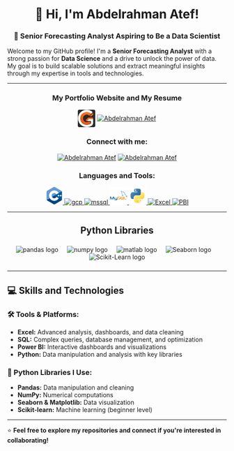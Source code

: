 <h1 align="center">👋 Hi, I'm Abdelrahman Atef!</h1>
<h3 align="center">🌟 Senior Forecasting Analyst Aspiring to Be a Data Scientist</h3>

Welcome to my GitHub profile! I'm a **Senior Forecasting Analyst** with a strong passion for **Data Science** and a drive to unlock the power of data. My goal is to build scalable solutions and extract meaningful insights through my expertise in tools and technologies.

---
<h3 align="center">My Portfolio Website and My Resume</h3>
<p align="center">
<a href="" target="blank"><img align="center" src="https://github.com/giocoal/giocoal/raw/main/Images/primaversione1Rounded.png" alt="Abdelrahman Atef" height="40" width="40" /></a>
<a href="https://drive.google.com/file/d/1ommQE6XV7b0arEIgGR30dYzWID6_e9Q-/view?usp=sharing" target="blank"><img align="center" src="https://camo.githubusercontent.com/f04e7ea7ecaf67991ceec40927c557be1dd0b6c9fd3e08714839d35d16f6fcce/68747470733a2f2f696d672e69636f6e73382e636f6d2f6f66666963652f3531322f70617273652d66726f6d2d636c6970626f6172642e706e67" alt="Abdelrahman Atef" height="40" width="40" /></a>
</p>


<h3 align="center">Connect with me:</h3>
<p align="center">
<a href="https://linkedin.com/in/abdelrahman-ashraf-atef" target="blank"><img align="center" src="https://raw.githubusercontent.com/rahuldkjain/github-profile-readme-generator/master/src/images/icons/Social/linked-in-alt.svg" alt="Abdelrahman Atef" height="30" width="40" /></a>
<a href="abdelraahmanatef@gmail.com" target="blank"><img align="center" src="https://raw.githubusercontent.com/TheDudeThatCode/TheDudeThatCode/master/Assets/Gmail.svg" alt="Abdelrahman Atef" height="30" width="40" /></a>
</p>


<h3 align="center">Languages and Tools:</h3>
<p align="center"> <a href="https://www.w3schools.com/cpp/" target="_blank" rel="noreferrer"> <img src="https://raw.githubusercontent.com/devicons/devicon/master/icons/cplusplus/cplusplus-original.svg" alt="cplusplus" width="40" height="40"/> </a> <a href="https://cloud.google.com" target="_blank" rel="noreferrer"> <img src="https://www.vectorlogo.zone/logos/google_cloud/google_cloud-icon.svg" alt="gcp" width="40" height="40"/> </a> <a href="https://www.microsoft.com/en-us/sql-server" target="_blank" rel="noreferrer"> <img src="https://www.svgrepo.com/show/303229/microsoft-sql-server-logo.svg" alt="mssql" width="40" height="40"/> </a> <a href="https://www.mysql.com/" target="_blank" rel="noreferrer"> <img src="https://raw.githubusercontent.com/devicons/devicon/master/icons/mysql/mysql-original-wordmark.svg" alt="mysql" width="40" height="40"/> </a> <a href="https://www.python.org" target="_blank" rel="noreferrer"> <img src="https://raw.githubusercontent.com/devicons/devicon/master/icons/python/python-original.svg" alt="python" width="40" height="40"/> </a> 
<a href="https://www.microsoft.com/en-us/microsoft-365/excel?ocid=ORSEARCH_Bing&msockid=3db4f014b1216ef11781e41bb05d6fd7" target="_blank" rel="noreferrer"> <img src="https://upload.wikimedia.org/wikipedia/commons/7/73/Microsoft_Excel_2013-2019_logo.svg" alt="Excel" width="40" height="40"/> </a>
<a href="https://www.bing.com/ck/a?!&&p=944b83e530094c78b3949e58b6ddea40e3e92a3cc38edff291621079a5cd17a3JmltdHM9MTczNDk5ODQwMA&ptn=3&ver=2&hsh=4&fclid=3db4f014-b121-6ef1-1781-e41bb05d6fd7&psq=power+bi&u=a1aHR0cHM6Ly9hcHAucG93ZXJiaS5jb20vaG9tZQ&ntb=1" target="_blank" rel="noreferrer"> <img src="https://cdn.freelogovectors.net/wp-content/uploads/2023/11/power-bi-logo-freelogovectors.net_.png" alt="PBI" width="45" height="40"/> </a></p>

---
<h2 align="center">Python Libraries</h2>

###

<div align="center">
  <img src="https://cdn.jsdelivr.net/gh/devicons/devicon/icons/pandas/pandas-original.svg" height="40" alt="pandas logo"  />
  <img width="12" />
  <img src="https://cdn.jsdelivr.net/gh/devicons/devicon/icons/numpy/numpy-original.svg" height="40" alt="numpy logo"  />
  <img width="12" />
  <img src="https://cdn.jsdelivr.net/gh/devicons/devicon/icons/matlab/matlab-original.svg" height="40" alt="matlab logo"  />
  <img width="12" />
  <img src="https://vectorseek.com/wp-content/uploads/2023/12/seaborn-Logo-Vector.svg-.png" height="40" alt="Seaborn logo"  />
  <img width="12" />
  <img src="https://flyclipart.com/thumbs/coding-sprint-scikit-learn-scikit-learn-logo-1503627.png" height="40" alt="Scikit-Learn logo"  />
</div>

###

---
## 💻 Skills and Technologies  

### 🛠 Tools & Platforms:  
- **Excel:** Advanced analysis, dashboards, and data cleaning  
- **SQL:** Complex queries, database management, and optimization  
- **Power BI:** Interactive dashboards and visualizations  
- **Python:** Data manipulation and analysis with key libraries  

### 🐍 Python Libraries I Use:  
- **Pandas:** Data manipulation and cleaning  
- **NumPy:** Numerical computations  
- **Seaborn & Matplotlib:** Data visualization  
- **Scikit-learn:** Machine learning (beginner level)

---

⭐ **Feel free to explore my repositories and connect if you're interested in collaborating!**

